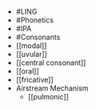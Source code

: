 - #LING
- #Phonetics
- #IPA
- #Consonants
- [[modal]]
- [[uvular]]
- [[central consonant]]
- [[oral]]
- [[fricative]]
- Airstream Mechanism
	- [[pulmonic]]